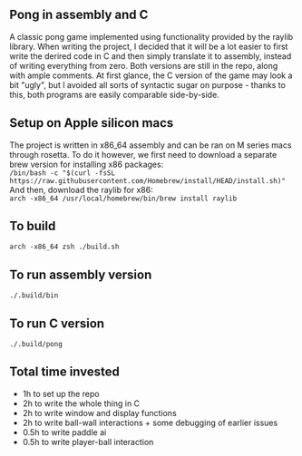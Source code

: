 ## Pong in assembly and C
A classic pong game implemented using functionality provided by the raylib library. When writing the project, I decided that it will be a lot easier to first write the derired code in C and then simply translate it to assembly, instead of writing everything from zero. Both versions are still in the repo, along with ample comments. At first glance, the C version of the game may look a bit "ugly", but I avoided all sorts of syntactic sugar on purpose - thanks to this, both programs are easily comparable side-by-side.

## Setup on Apple silicon macs
The project is written in x86_64 assembly and can be ran on M series macs through rosetta. To do it however, we first need to download a separate brew version for installing x86 packages: <br/>
```/bin/bash -c "$(curl -fsSL https://raw.githubusercontent.com/Homebrew/install/HEAD/install.sh)"``` <br/>
And then, download the raylib for x86:<br/>
```arch -x86_64 /usr/local/homebrew/bin/brew install raylib```

## To build
```arch -x86_64 zsh ./build.sh``` 

## To run assembly version
```./.build/bin```

## To run C version
```./.build/pong```

## Total time invested
- 1h to set up the repo
- 2h to write the whole thing in C
- 2h to write window and display functions
- 2h to write ball-wall interactions + some debugging of earlier issues
- 0.5h to write paddle ai
- 0.5h to write player-ball interaction